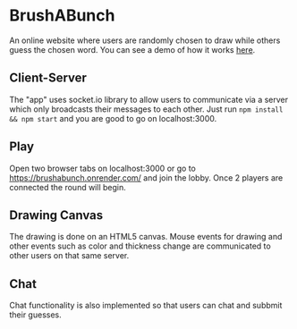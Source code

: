 # BrushABunch
An online website where users are randomly chosen to draw while others guess the chosen word. You can see a demo of how it works [here](https://brushabunch.onrender.com/).

## Client-Server
The "app" uses socket.io library to allow users to communicate via a server which only broadcasts their messages to each other. Just run `npm install && npm start` and you are good to go on localhost:3000.

## Play
Open two browser tabs on localhost:3000 or go to https://brushabunch.onrender.com/ and join the lobby. Once 2 players are connected the round will begin.

## Drawing Canvas
The drawing is done on an HTML5 canvas. Mouse events for drawing and other events such as color and thickness change are communicated to other users on that same server.

## Chat
Chat functionality is also implemented so that users can chat and subbmit their guesses.
